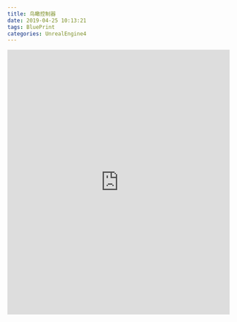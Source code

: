 ```yaml
---
title: 鸟瞰控制器
date: 2019-04-25 10:13:21
tags: BluePrint
categories: UnrealEngine4
---
```

<iframe frameborder="no" border="0" width="100%" height="600" src="https://blueprintue.com/render/tbcpbeg4" scrolling="no"></iframe>